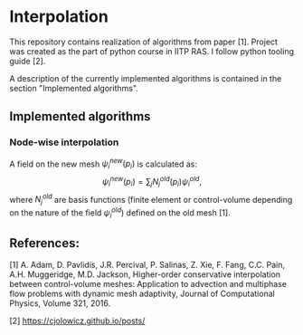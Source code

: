 # Interpolation

This repository contains realization of algorithms from paper [1]. Project was created as the part of python course in IITP RAS. I follow python tooling guide [2].

A description of the currently implemented algorithms is contained in the section "Implemented algorithms".

## Implemented algorithms

### Node-wise interpolation

A field on the new mesh $\psi_i^{new}(p_i)$ is calculated as:
$$\psi_i^{new}(p_i) = \sum_{j}N_j^{old}(p_i)\psi_i^{old},$$ 
where $N_j^{old}$ are basis functions (finite element or control-volume depending on the nature of the field $\psi_i^{old}$) defined on the old mesh [1].

## References:

[1] A. Adam, D. Pavlidis, J.R. Percival, P. Salinas, Z. Xie, F. Fang, C.C. Pain, A.H. Muggeridge, M.D. Jackson,
Higher-order conservative interpolation between control-volume meshes: Application to advection and multiphase flow problems with dynamic mesh adaptivity,
Journal of Computational Physics,
Volume 321,
2016.

[2] https://cjolowicz.github.io/posts/